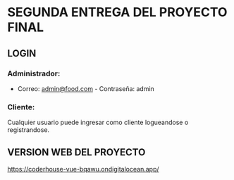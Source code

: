 # SEGUNDA ENTREGA DEL PROYECTO FINAL

## LOGIN
### Administrador:
* Correo: admin@food.com - Contraseña: admin
### Cliente:
Cualquier usuario puede ingresar como cliente logueandose o registrandose.

## VERSION WEB DEL PROYECTO
https://coderhouse-vue-bqawu.ondigitalocean.app/
